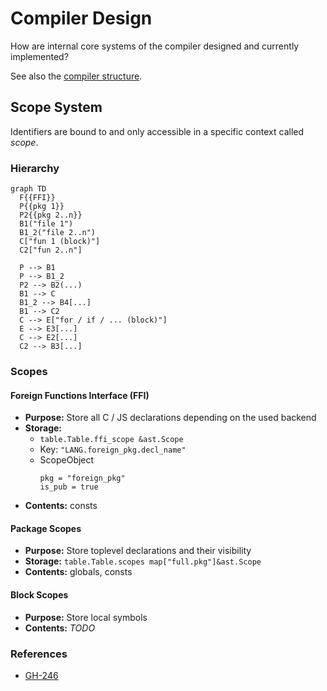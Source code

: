 # Compiler Design
How are internal core systems of the compiler designed and currently implemented?

See also the [compiler structure](../development/structure.md#compiler-structure).


## Scope System
Identifiers are bound to and only accessible in a specific context called _scope_.

### Hierarchy
```mermaid
graph TD
  F{{FFI}}
  P{{pkg 1}}
  P2{{pkg 2..n}}
  B1("file 1")
  B1_2("file 2..n")
  C["fun 1 (block)"]
  C2["fun 2..n"]

  P --> B1
  P --> B1_2
  P2 --> B2(...)
  B1 --> C
  B1_2 --> B4[...]
  B1 --> C2
  C --> E["for / if / ... (block)"]
  E --> E3[...]
  C --> E2[...]
  C2 --> B3[...]
```

### Scopes
#### Foreign Functions Interface (FFI)
- **Purpose:** Store all C / JS declarations depending on the used backend
- **Storage:**
  - `table.Table.ffi_scope &ast.Scope`
  - Key: `"LANG.foreign_pkg.decl_name"`
  - ScopeObject
    ```bait
    pkg = "foreign_pkg"
    is_pub = true
    ```
- **Contents:** consts

#### Package Scopes
- **Purpose:** Store toplevel declarations and their visibility
- **Storage:** `table.Table.scopes map["full.pkg"]&ast.Scope`
- **Contents:** globals, consts

#### Block Scopes
- **Purpose:** Store local symbols
- **Contents:** _TODO_


### References
- [GH-246](https://github.com/bait-lang/bait/issues/246)

